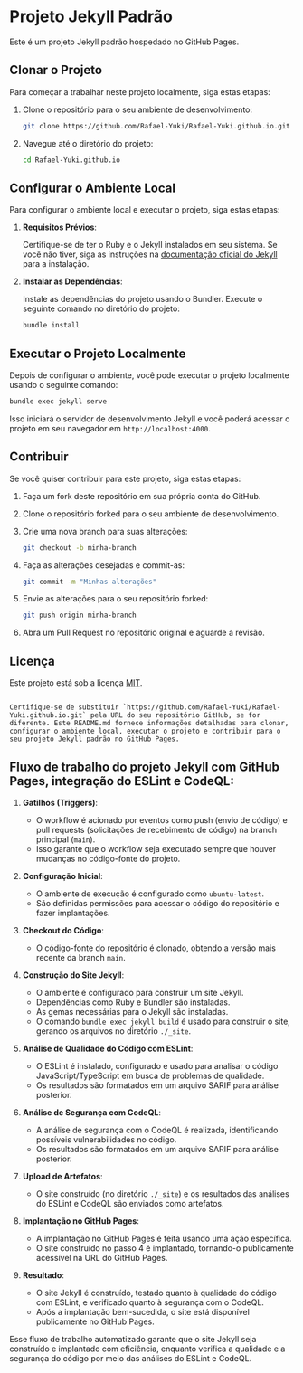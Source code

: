 # Projeto Jekyll Padrão

Este é um projeto Jekyll padrão hospedado no GitHub Pages.

## Clonar o Projeto

Para começar a trabalhar neste projeto localmente, siga estas etapas:

1. Clone o repositório para o seu ambiente de desenvolvimento:

   ```bash
   git clone https://github.com/Rafael-Yuki/Rafael-Yuki.github.io.git
   ```

2. Navegue até o diretório do projeto:

   ```bash
   cd Rafael-Yuki.github.io
   ```

## Configurar o Ambiente Local

Para configurar o ambiente local e executar o projeto, siga estas etapas:

1. **Requisitos Prévios**:

   Certifique-se de ter o Ruby e o Jekyll instalados em seu sistema. Se você não tiver, siga as instruções na [documentação oficial do Jekyll](https://jekyllrb.com/docs/installation/) para a instalação.

2. **Instalar as Dependências**:

   Instale as dependências do projeto usando o Bundler. Execute o seguinte comando no diretório do projeto:

   ```bash
   bundle install
   ```

## Executar o Projeto Localmente

Depois de configurar o ambiente, você pode executar o projeto localmente usando o seguinte comando:

```bash
bundle exec jekyll serve
```

Isso iniciará o servidor de desenvolvimento Jekyll e você poderá acessar o projeto em seu navegador em `http://localhost:4000`.

## Contribuir

Se você quiser contribuir para este projeto, siga estas etapas:

1. Faça um fork deste repositório em sua própria conta do GitHub.
2. Clone o repositório forked para o seu ambiente de desenvolvimento.
3. Crie uma nova branch para suas alterações:

   ```bash
   git checkout -b minha-branch
   ```

4. Faça as alterações desejadas e commit-as:

   ```bash
   git commit -m "Minhas alterações"
   ```

5. Envie as alterações para o seu repositório forked:

   ```bash
   git push origin minha-branch
   ```

6. Abra um Pull Request no repositório original e aguarde a revisão.

## Licença

Este projeto está sob a licença [MIT](LICENSE).
```

Certifique-se de substituir `https://github.com/Rafael-Yuki/Rafael-Yuki.github.io.git` pela URL do seu repositório GitHub, se for diferente. Este README.md fornece informações detalhadas para clonar, configurar o ambiente local, executar o projeto e contribuir para o seu projeto Jekyll padrão no GitHub Pages.
```

## Fluxo de trabalho do projeto Jekyll com GitHub Pages, integração do ESLint e CodeQL:

1. **Gatilhos (Triggers)**:
   - O workflow é acionado por eventos como push (envio de código) e pull requests (solicitações de recebimento de código) na branch principal (`main`).
   - Isso garante que o workflow seja executado sempre que houver mudanças no código-fonte do projeto.

2. **Configuração Inicial**:
   - O ambiente de execução é configurado como `ubuntu-latest`.
   - São definidas permissões para acessar o código do repositório e fazer implantações.

3. **Checkout do Código**:
   - O código-fonte do repositório é clonado, obtendo a versão mais recente da branch `main`.

4. **Construção do Site Jekyll**:
   - O ambiente é configurado para construir um site Jekyll.
   - Dependências como Ruby e Bundler são instaladas.
   - As gemas necessárias para o Jekyll são instaladas.
   - O comando `bundle exec jekyll build` é usado para construir o site, gerando os arquivos no diretório `./_site`.

5. **Análise de Qualidade do Código com ESLint**:
   - O ESLint é instalado, configurado e usado para analisar o código JavaScript/TypeScript em busca de problemas de qualidade.
   - Os resultados são formatados em um arquivo SARIF para análise posterior.

6. **Análise de Segurança com CodeQL**:
   - A análise de segurança com o CodeQL é realizada, identificando possíveis vulnerabilidades no código.
   - Os resultados são formatados em um arquivo SARIF para análise posterior.

7. **Upload de Artefatos**:
   - O site construído (no diretório `./_site`) e os resultados das análises do ESLint e CodeQL são enviados como artefatos.

8. **Implantação no GitHub Pages**:
   - A implantação no GitHub Pages é feita usando uma ação específica.
   - O site construído no passo 4 é implantado, tornando-o publicamente acessível na URL do GitHub Pages.

9. **Resultado**:
   - O site Jekyll é construído, testado quanto à qualidade do código com ESLint, e verificado quanto à segurança com o CodeQL.
   - Após a implantação bem-sucedida, o site está disponível publicamente no GitHub Pages.

Esse fluxo de trabalho automatizado garante que o site Jekyll seja construído e implantado com eficiência, enquanto verifica a qualidade e a segurança do código por meio das análises do ESLint e CodeQL.
